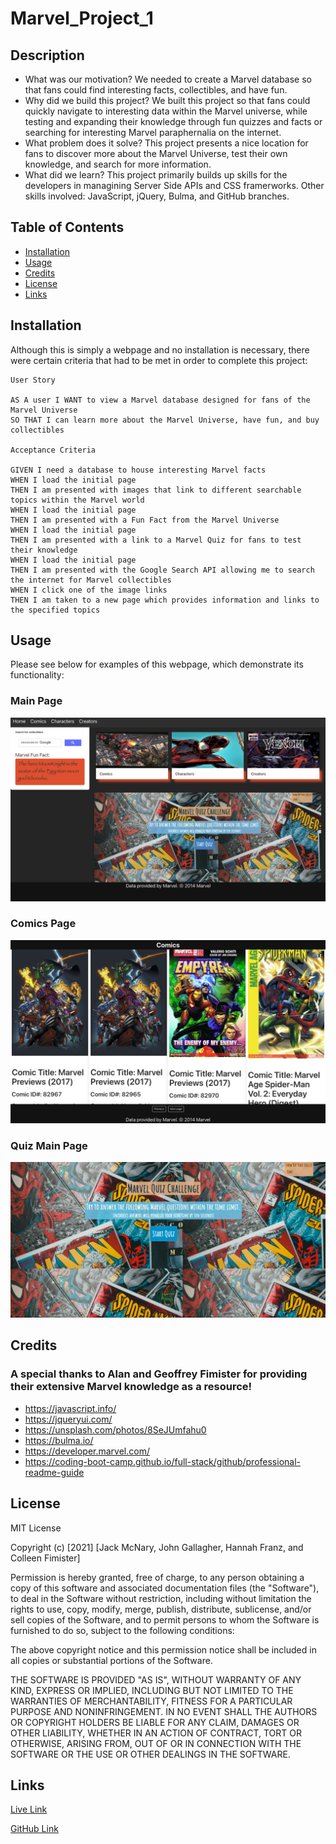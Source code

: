 # Marvel_Project_1

## Description

- What was our motivation? We needed to create a Marvel database so that fans could find interesting facts, collectibles, and have fun.
- Why did we build this project? We built this project so that fans could quickly navigate to interesting data within the Marvel universe, while testing and expanding their knowledge through fun quizzes and facts or searching for interesting Marvel paraphernalia on the internet.
- What problem does it solve? This project presents a nice location for fans to discover more about the Marvel Universe, test their own knowledge, and search for more information.
- What did we learn? This project primarily builds up skills for the developers in managining Server Side APIs and CSS framerworks. Other skills involved: JavaScript, jQuery, Bulma, and GitHub branches.

## Table of Contents

- [Installation](#installation)
- [Usage](#usage)
- [Credits](#credits)
- [License](#license)
- [Links](#links)

## Installation

Although this is simply a webpage and no installation is necessary, there were certain criteria that had to be met in order to complete this project:

    User Story

    AS A user I WANT to view a Marvel database designed for fans of the Marvel Universe
    SO THAT I can learn more about the Marvel Universe, have fun, and buy collectibles

    Acceptance Criteria

    GIVEN I need a database to house interesting Marvel facts
    WHEN I load the initial page
    THEN I am presented with images that link to different searchable topics within the Marvel world
    WHEN I load the initial page
    THEN I am presented with a Fun Fact from the Marvel Universe
    WHEN I load the initial page
    THEN I am presented with a link to a Marvel Quiz for fans to test their knowledge
    WHEN I load the initial page
    THEN I am presented with the Google Search API allowing me to search the internet for Marvel collectibles
    WHEN I click one of the image links
    THEN I am taken to a new page which provides information and links to the specified topics

## Usage

Please see below for examples of this webpage, which demonstrate its functionality:

### Main Page

![1](assets/images/1.png)

### Comics Page

![1](assets/images/2.png)

### Quiz Main Page

![1](assets/images/quizview.png)

## Credits

### A special thanks to Alan and Geoffrey Fimister for providing their extensive Marvel knowledge as a resource!

- https://javascript.info/
- https://jqueryui.com/
- https://unsplash.com/photos/8SeJUmfahu0
- https://bulma.io/
- https://developer.marvel.com/
- https://coding-boot-camp.github.io/full-stack/github/professional-readme-guide

## License

MIT License

Copyright (c) [2021] [Jack McNary, John Gallagher, Hannah Franz, and Colleen Fimister]

Permission is hereby granted, free of charge, to any person obtaining a copy
of this software and associated documentation files (the "Software"), to deal
in the Software without restriction, including without limitation the rights
to use, copy, modify, merge, publish, distribute, sublicense, and/or sell
copies of the Software, and to permit persons to whom the Software is
furnished to do so, subject to the following conditions:

The above copyright notice and this permission notice shall be included in all
copies or substantial portions of the Software.

THE SOFTWARE IS PROVIDED "AS IS", WITHOUT WARRANTY OF ANY KIND, EXPRESS OR
IMPLIED, INCLUDING BUT NOT LIMITED TO THE WARRANTIES OF MERCHANTABILITY,
FITNESS FOR A PARTICULAR PURPOSE AND NONINFRINGEMENT. IN NO EVENT SHALL THE
AUTHORS OR COPYRIGHT HOLDERS BE LIABLE FOR ANY CLAIM, DAMAGES OR OTHER
LIABILITY, WHETHER IN AN ACTION OF CONTRACT, TORT OR OTHERWISE, ARISING FROM,
OUT OF OR IN CONNECTION WITH THE SOFTWARE OR THE USE OR OTHER DEALINGS IN THE
SOFTWARE.

## Links

[Live Link](https://carlincb.github.io/Marvel_Project_1/)

[GitHub Link](https://github.com/carlincb/Marvel_Project_1)
